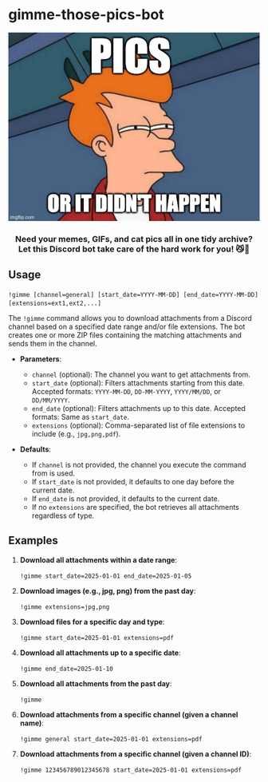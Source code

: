 # gimme-those-pics-bot

<div align="center">
  <img src="imgflip.jpg" alt="Image Description" width="600">
  <h3>
    Need your memes, GIFs, and cat pics all in one tidy archive?
    Let this Discord bot take care of the hard work for you! 😼🌈
  </h3>
</div>

## Usage

``` !gimme [channel=general] [start_date=YYYY-MM-DD] [end_date=YYYY-MM-DD] [extensions=ext1,ext2,...] ```

The `!gimme` command allows you to download attachments from a Discord channel based on a specified date range and/or file extensions. The bot creates one or more ZIP files containing the matching attachments and sends them in the channel.

- **Parameters**:
  - `channel` (optional): The channel you want to get attachments from. 
  - `start_date` (optional): Filters attachments starting from this date. Accepted formats: `YYYY-MM-DD`, `DD-MM-YYYY`, `YYYY/MM/DD`, or `DD/MM/YYYY`.
  - `end_date` (optional): Filters attachments up to this date. Accepted formats: Same as `start_date`.
  - `extensions` (optional): Comma-separated list of file extensions to include (e.g., `jpg,png,pdf`).

- **Defaults**:
  - If `channel` is not provided, the channel you execute the command from is used.
  - If `start_date` is not provided, it defaults to one day before the current date.
  - If `end_date` is not provided, it defaults to the current date.
  - If no `extensions` are specified, the bot retrieves all attachments regardless of type.

## Examples

1. **Download all attachments within a date range**:

    ``` !gimme start_date=2025-01-01 end_date=2025-01-05 ```

2. **Download images (e.g., jpg, png) from the past day**:

    ``` !gimme extensions=jpg,png ```

3. **Download files for a specific day and type**:

    ```!gimme start_date=2025-01-01 extensions=pdf```

4. **Download all attachments up to a specific date**:

    ``` !gimme end_date=2025-01-10 ```

5. **Download all attachments from the past day**:

    ``` !gimme ```

6. **Download attachments from a specific channel (given a channel name)**:

    ``` !gimme general start_date=2025-01-01 extensions=pdf ```

7. **Download attachments from a specific channel (given a channel ID)**:

    ``` !gimme 123456789012345678 start_date=2025-01-01 extensions=pdf ```

